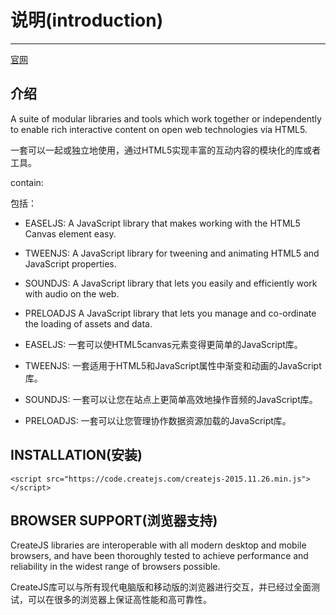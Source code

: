 # 说明(introduction)

---------

[官网](https://www.createjs.com/)

## 介绍

A suite of modular libraries and tools which work together or independently to enable rich interactive content on open web technologies via HTML5.

一套可以一起或独立地使用，通过HTML5实现丰富的互动内容的模块化的库或者工具。

contain:

包括：

- EASELJS: 
A JavaScript library that makes working with the HTML5 Canvas element easy.

- TWEENJS:
A JavaScript library for tweening and animating HTML5 and JavaScript properties.

- SOUNDJS:
A JavaScript library that lets you easily and efficiently work with audio on the web.

- PRELOADJS
A JavaScript library that lets you manage and co-ordinate the loading of assets and data.

- EASELJS:
一套可以使HTML5canvas元素变得更简单的JavaScript库。

- TWEENJS:
一套适用于HTML5和JavaScript属性中渐变和动画的JavaScript库。

- SOUNDJS:
一套可以让您在站点上更简单高效地操作音频的JavaScript库。

- PRELOADJS:
一套可以让您管理协作数据资源加载的JavaScript库。

## INSTALLATION(安装)

```
<script src="https://code.createjs.com/createjs-2015.11.26.min.js"></script>
```

## BROWSER SUPPORT(浏览器支持)

CreateJS libraries are interoperable with all modern desktop and mobile browsers, and have been thoroughly tested to achieve performance and reliability in the widest range of browsers possible.

CreateJS库可以与所有现代电脑版和移动版的浏览器进行交互，并已经过全面测试，可以在很多的浏览器上保证高性能和高可靠性。
